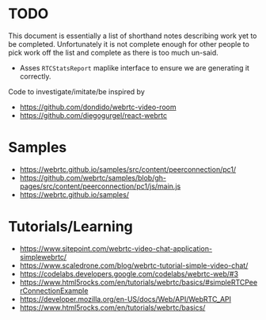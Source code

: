 # TODO

This document is essentially a list of shorthand notes describing work yet to be completed.
Unfortunately it is not complete enough for other people to pick work off the list and
complete as there is too much un-said.

* Asses `RTCStatsReport` maplike interface to ensure we are generating it correctly.

Code to investigate/imitate/be inspired by
* https://github.com/dondido/webrtc-video-room
* https://github.com/diegogurgel/react-webrtc

# Samples

* https://webrtc.github.io/samples/src/content/peerconnection/pc1/
* https://github.com/webrtc/samples/blob/gh-pages/src/content/peerconnection/pc1/js/main.js
* https://webrtc.github.io/samples/

# Tutorials/Learning

* https://www.sitepoint.com/webrtc-video-chat-application-simplewebrtc/
* https://www.scaledrone.com/blog/webrtc-tutorial-simple-video-chat/
* https://codelabs.developers.google.com/codelabs/webrtc-web/#3
* https://www.html5rocks.com/en/tutorials/webrtc/basics/#simpleRTCPeerConnectionExample
* https://developer.mozilla.org/en-US/docs/Web/API/WebRTC_API
* https://www.html5rocks.com/en/tutorials/webrtc/basics/
